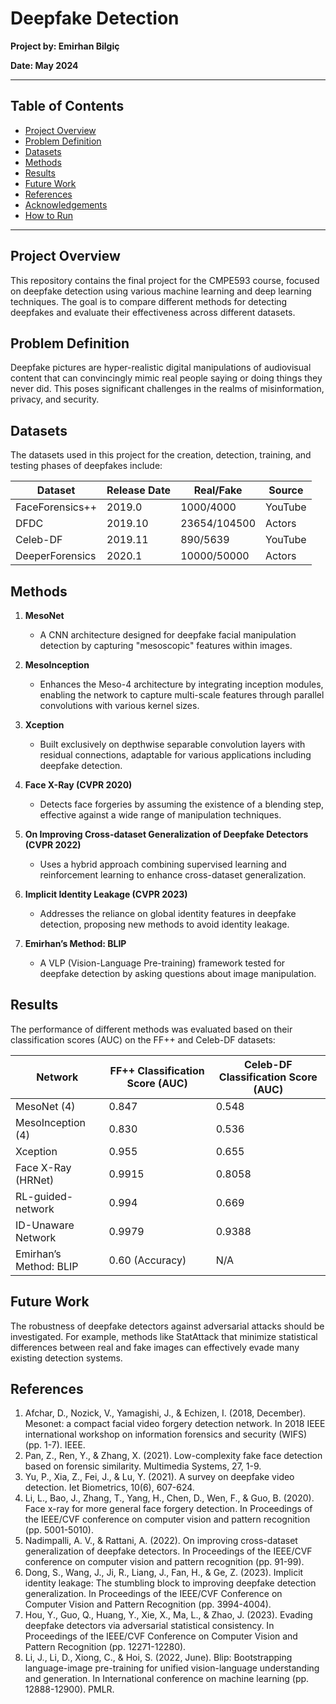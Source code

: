 # Deepfake Detection

**Project by: Emirhan Bilgiç**

**Date: May 2024**

---

## Table of Contents
- [Project Overview](#project-overview)
- [Problem Definition](#problem-definition)
- [Datasets](#datasets)
- [Methods](#methods)
- [Results](#results)
- [Future Work](#future-work)
- [References](#references)
- [Acknowledgements](#acknowledgements)
- [How to Run](#how-to-run)

---

## Project Overview

This repository contains the final project for the CMPE593 course, focused on deepfake detection using various machine learning and deep learning techniques. The goal is to compare different methods for detecting deepfakes and evaluate their effectiveness across different datasets.

## Problem Definition

Deepfake pictures are hyper-realistic digital manipulations of audiovisual content that can convincingly mimic real people saying or doing things they never did. This poses significant challenges in the realms of misinformation, privacy, and security.

## Datasets

The datasets used in this project for the creation, detection, training, and testing phases of deepfakes include:

| Dataset           | Release Date | Real/Fake  | Source   |
|-------------------|--------------|------------|----------|
| FaceForensics++   | 2019.0       | 1000/4000  | YouTube  |
| DFDC              | 2019.10      | 23654/104500 | Actors  |
| Celeb-DF          | 2019.11      | 890/5639   | YouTube  |
| DeeperForensics   | 2020.1       | 10000/50000 | Actors  |

## Methods

1. **MesoNet**
   - A CNN architecture designed for deepfake facial manipulation detection by capturing "mesoscopic" features within images.

2. **MesoInception**
   - Enhances the Meso-4 architecture by integrating inception modules, enabling the network to capture multi-scale features through parallel convolutions with various kernel sizes.

3. **Xception**
   - Built exclusively on depthwise separable convolution layers with residual connections, adaptable for various applications including deepfake detection.

4. **Face X-Ray (CVPR 2020)**
   - Detects face forgeries by assuming the existence of a blending step, effective against a wide range of manipulation techniques.

5. **On Improving Cross-dataset Generalization of Deepfake Detectors (CVPR 2022)**
   - Uses a hybrid approach combining supervised learning and reinforcement learning to enhance cross-dataset generalization.

6. **Implicit Identity Leakage (CVPR 2023)**
   - Addresses the reliance on global identity features in deepfake detection, proposing new methods to avoid identity leakage.

7. **Emirhan’s Method: BLIP**
   - A VLP (Vision-Language Pre-training) framework tested for deepfake detection by asking questions about image manipulation.

## Results

The performance of different methods was evaluated based on their classification scores (AUC) on the FF++ and Celeb-DF datasets:

| Network              | FF++ Classification Score (AUC) | Celeb-DF Classification Score (AUC) |
|----------------------|---------------------------------|------------------------------------|
| MesoNet (4)          | 0.847                           | 0.548                              |
| MesoInception (4)    | 0.830                           | 0.536                              |
| Xception             | 0.955                           | 0.655                              |
| Face X-Ray (HRNet)   | 0.9915                          | 0.8058                             |
| RL-guided-network    | 0.994                           | 0.669                              |
| ID-Unaware Network   | 0.9979                          | 0.9388                             |
| Emirhan’s Method: BLIP | 0.60 (Accuracy)                 | N/A                                |

## Future Work

The robustness of deepfake detectors against adversarial attacks should be investigated. For example, methods like StatAttack that minimize statistical differences between real and fake images can effectively evade many existing detection systems.

## References

1. Afchar, D., Nozick, V., Yamagishi, J., & Echizen, I. (2018, December). Mesonet: a compact facial video forgery detection network. In 2018 IEEE international workshop on information forensics and security (WIFS) (pp. 1-7). IEEE.
2. Pan, Z., Ren, Y., & Zhang, X. (2021). Low-complexity fake face detection based on forensic similarity. Multimedia Systems, 27, 1-9.
3. Yu, P., Xia, Z., Fei, J., & Lu, Y. (2021). A survey on deepfake video detection. Iet Biometrics, 10(6), 607-624.
4. Li, L., Bao, J., Zhang, T., Yang, H., Chen, D., Wen, F., & Guo, B. (2020). Face x-ray for more general face forgery detection. In Proceedings of the IEEE/CVF conference on computer vision and pattern recognition (pp. 5001-5010).
5. Nadimpalli, A. V., & Rattani, A. (2022). On improving cross-dataset generalization of deepfake detectors. In Proceedings of the IEEE/CVF conference on computer vision and pattern recognition (pp. 91-99).
6. Dong, S., Wang, J., Ji, R., Liang, J., Fan, H., & Ge, Z. (2023). Implicit identity leakage: The stumbling block to improving deepfake detection generalization. In Proceedings of the IEEE/CVF Conference on Computer Vision and Pattern Recognition (pp. 3994-4004).
7. Hou, Y., Guo, Q., Huang, Y., Xie, X., Ma, L., & Zhao, J. (2023). Evading deepfake detectors via adversarial statistical consistency. In Proceedings of the IEEE/CVF Conference on Computer Vision and Pattern Recognition (pp. 12271-12280).
8. Li, J., Li, D., Xiong, C., & Hoi, S. (2022, June). Blip: Bootstrapping language-image pre-training for unified vision-language understanding and generation. In International conference on machine learning (pp. 12888-12900). PMLR.



